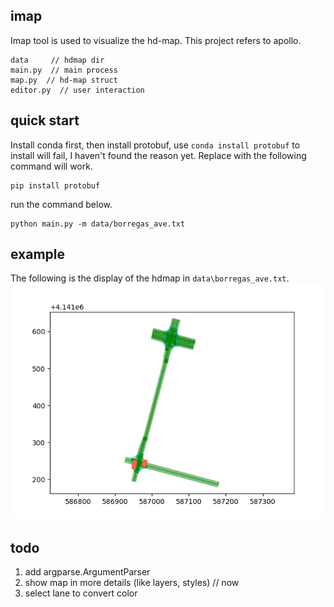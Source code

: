 ## imap
Imap tool is used to visualize the hd-map. This project refers to apollo.
```
data     // hdmap dir
main.py  // main process
map.py  // hd-map struct
editor.py  // user interaction
```

## quick start
Install conda first, then install protobuf, use `conda install protobuf` to install will fail, I haven't found the reason yet. Replace with the following command will work.
```
pip install protobuf
```

run the command below.
```
python main.py -m data/borregas_ave.txt
```

## example
The following is the display of the hdmap in `data\borregas_ave.txt`.
![map_show](doc/img/map_show.jpg)  


## todo
1. add argparse.ArgumentParser
2. show map in more details (like layers, styles)  // now
3. select lane to convert color
